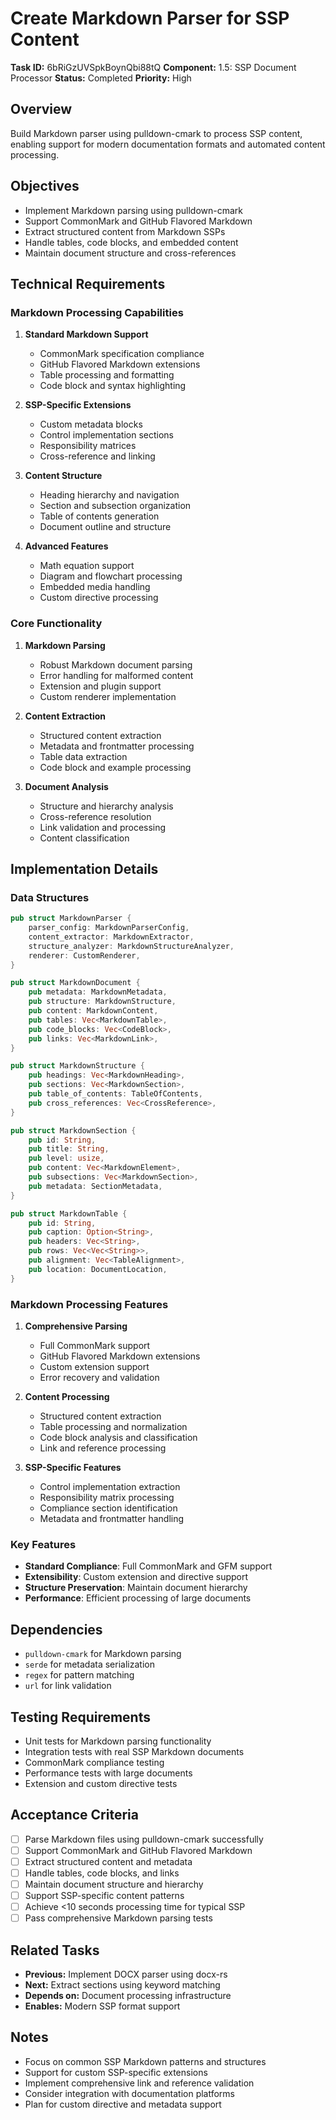 # Create Markdown Parser for SSP Content

**Task ID:** 6bRiGzUVSpkBoynQbi88tQ
**Component:** 1.5: SSP Document Processor
**Status:** Completed
**Priority:** High

## Overview

Build Markdown parser using pulldown-cmark to process SSP content, enabling support for modern documentation formats and automated content processing.

## Objectives

- Implement Markdown parsing using pulldown-cmark
- Support CommonMark and GitHub Flavored Markdown
- Extract structured content from Markdown SSPs
- Handle tables, code blocks, and embedded content
- Maintain document structure and cross-references

## Technical Requirements

### Markdown Processing Capabilities
1. **Standard Markdown Support**
   - CommonMark specification compliance
   - GitHub Flavored Markdown extensions
   - Table processing and formatting
   - Code block and syntax highlighting

2. **SSP-Specific Extensions**
   - Custom metadata blocks
   - Control implementation sections
   - Responsibility matrices
   - Cross-reference and linking

3. **Content Structure**
   - Heading hierarchy and navigation
   - Section and subsection organization
   - Table of contents generation
   - Document outline and structure

4. **Advanced Features**
   - Math equation support
   - Diagram and flowchart processing
   - Embedded media handling
   - Custom directive processing

### Core Functionality
1. **Markdown Parsing**
   - Robust Markdown document parsing
   - Error handling for malformed content
   - Extension and plugin support
   - Custom renderer implementation

2. **Content Extraction**
   - Structured content extraction
   - Metadata and frontmatter processing
   - Table data extraction
   - Code block and example processing

3. **Document Analysis**
   - Structure and hierarchy analysis
   - Cross-reference resolution
   - Link validation and processing
   - Content classification

## Implementation Details

### Data Structures
```rust
pub struct MarkdownParser {
    parser_config: MarkdownParserConfig,
    content_extractor: MarkdownExtractor,
    structure_analyzer: MarkdownStructureAnalyzer,
    renderer: CustomRenderer,
}

pub struct MarkdownDocument {
    pub metadata: MarkdownMetadata,
    pub structure: MarkdownStructure,
    pub content: MarkdownContent,
    pub tables: Vec<MarkdownTable>,
    pub code_blocks: Vec<CodeBlock>,
    pub links: Vec<MarkdownLink>,
}

pub struct MarkdownStructure {
    pub headings: Vec<MarkdownHeading>,
    pub sections: Vec<MarkdownSection>,
    pub table_of_contents: TableOfContents,
    pub cross_references: Vec<CrossReference>,
}

pub struct MarkdownSection {
    pub id: String,
    pub title: String,
    pub level: usize,
    pub content: Vec<MarkdownElement>,
    pub subsections: Vec<MarkdownSection>,
    pub metadata: SectionMetadata,
}

pub struct MarkdownTable {
    pub id: String,
    pub caption: Option<String>,
    pub headers: Vec<String>,
    pub rows: Vec<Vec<String>>,
    pub alignment: Vec<TableAlignment>,
    pub location: DocumentLocation,
}
```

### Markdown Processing Features
1. **Comprehensive Parsing**
   - Full CommonMark support
   - GitHub Flavored Markdown extensions
   - Custom extension support
   - Error recovery and validation

2. **Content Processing**
   - Structured content extraction
   - Table processing and normalization
   - Code block analysis and classification
   - Link and reference processing

3. **SSP-Specific Features**
   - Control implementation extraction
   - Responsibility matrix processing
   - Compliance section identification
   - Metadata and frontmatter handling

### Key Features
- **Standard Compliance**: Full CommonMark and GFM support
- **Extensibility**: Custom extension and directive support
- **Structure Preservation**: Maintain document hierarchy
- **Performance**: Efficient processing of large documents

## Dependencies

- `pulldown-cmark` for Markdown parsing
- `serde` for metadata serialization
- `regex` for pattern matching
- `url` for link validation

## Testing Requirements

- Unit tests for Markdown parsing functionality
- Integration tests with real SSP Markdown documents
- CommonMark compliance testing
- Performance tests with large documents
- Extension and custom directive tests

## Acceptance Criteria

- [ ] Parse Markdown files using pulldown-cmark successfully
- [ ] Support CommonMark and GitHub Flavored Markdown
- [ ] Extract structured content and metadata
- [ ] Handle tables, code blocks, and links
- [ ] Maintain document structure and hierarchy
- [ ] Support SSP-specific content patterns
- [ ] Achieve <10 seconds processing time for typical SSP
- [ ] Pass comprehensive Markdown parsing tests

## Related Tasks

- **Previous:** Implement DOCX parser using docx-rs
- **Next:** Extract sections using keyword matching
- **Depends on:** Document processing infrastructure
- **Enables:** Modern SSP format support

## Notes

- Focus on common SSP Markdown patterns and structures
- Support for custom SSP-specific extensions
- Implement comprehensive link and reference validation
- Consider integration with documentation platforms
- Plan for custom directive and metadata support
